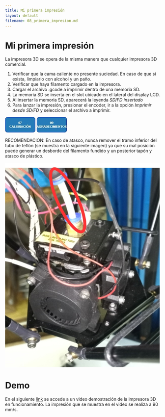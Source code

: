 ```yaml
---
title: Mi primera impresión
layout: default
filename: 08_primera_impresion.md
--- 
```

# Mi primera impresión

La impresora 3D se opera de la misma manera que cualquier impresora 3D comercial.

1. Verificar que la cama caliente no presente suciedad. En caso de que si exista, limpiarlo con alcohol y un paño. 
2. Verificar que haya filamento cargado en la impresora.
3. Cargar el archivo .gcode a imprimir dentro de una memoria SD.
4. La memoria SD se inserta en el slot ubicado en el lateral del display LCD.
5. Al insertar la memoria SD, aparecerá la leyenda _SD/FD insertado_
6. Para lanzar la impresión, presionar el encoder, ir a la opción _Imprimir desde SD/FD_ y seleccionar el archivo a imprimir.

[![calibracion](./assets/img/boton7.jpg)](./07_calibracion.html) [![Agradecimientos](./assets/img/boton9.jpg)](./09_agradecimientos.html)

RECOMENDACION: En caso de atasco, nunca remover el tramo inferior del tubo de teflón (se muestra en la siguiente imagen) ya que su mal posición puede generar un desborde del filamento fundido y un posterior tapón y atasco de plástico.

![atención](./assets/img/recomendacion.jpg)

# Demo

En el siguiente [link](https://drive.google.com/file/d/11Ifzz-wFGjBvnHKF1wgRUvqJJxLNcwyR/view?usp=sharing) se accede a un video demostración de la impresora 3D en funcionamiento. La impresión que se muestra en el video se realiza a 90 mm/s.